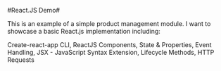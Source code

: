 #React.JS Demo#

This is an example of a simple product management module. I want to showcase a basic React.js implementation including:

Create-react-app CLI, ReactJS Components, State & Properties, Event Handling, JSX - JavaScript Syntax Extension, Lifecycle Methods, HTTP Requests